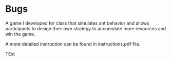 # Bugs
A game I developed for class that simulates ant behavior and allows participants to design their own strategy to accumulate more resources and win the game.

A more detailed instruction can be found in instructions.pdf file.

TEst
